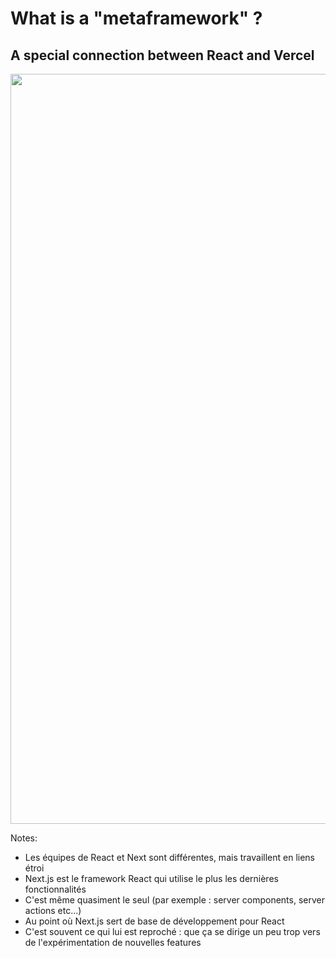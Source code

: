 <style>
.react-vercel-12 {
  width: 1200px;
  height: auto;
}
  </style>

# What is a "metaframework" ?

## A special connection between React and Vercel

<img src="./assets/images/01-intro/react-vercel-search.png" class="react-vercel-12"  />

Notes:

- Les équipes de React et Next sont différentes, mais travaillent en liens étroi
- Next.js est le framework React qui utilise le plus les dernières fonctionnalités
- C'est même quasiment le seul (par exemple : server components, server actions etc...)
- Au point où Next.js sert de base de développement pour React
- C'est souvent ce qui lui est reproché : que ça se dirige un peu trop vers de l'expérimentation de nouvelles features
